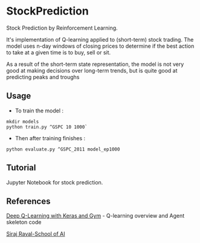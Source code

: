 # StockPrediction
Stock Prediction by Reinforcement Learning.

It's implementation of Q-learning applied to (short-term) stock trading. 
The model uses n-day windows of closing prices to determine if the best action to take at a given time is to buy, sell or sit.

As a result of the short-term state representation, the model is not very good at making decisions over long-term trends, but is quite good at predicting peaks and troughs
## Usage

- To train the model :   
```
mkdir models
python train.py ^GSPC 10 1000`
```
- Then after training finishes : 
```
python evaluate.py ^GSPC_2011 model_ep1000
```
## Tutorial 
Jupyter Notebook for stock prediction.

## References 
[Deep Q-Learning with Keras and Gym](https://keon.io/deep-q-learning/) - Q-learning overview and Agent skeleton code

[Siraj Raval-School of AI](https://www.theschool.ai/courses/move-37-course/)
